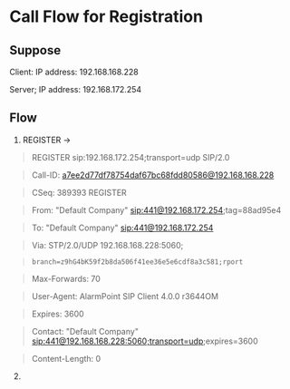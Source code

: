 # Call Flow for Registration

## Suppose

Client: 
	IP address: 192.168.168.228

Server;
	IP address: 192.168.172.254

## Flow

1. REGISTER -> 

>	REGISTER sip:192.168.172.254;transport=udp SIP/2.0	

>	Call-ID: a7ee2d77df78754daf67bc68fdd80586@192.168.168.228

>	CSeq: 389393 REGISTER

>	From: "Default Company" <sip:441@192.168.172.254>;tag=88ad95e4

>	To: "Default Company" <sip:441@192.168.172.254>

>	Via: STP/2.0/UDP 192.168.168.228:5060;

>	  branch=z9hG4bK59f2b8da506f41ee36e5e6cdf8a3c581;rport

>	Max-Forwards: 70

>	User-Agent: AlarmPoint SIP Client 4.0.0 r3644OM

>	Expires: 3600

>	Contact: "Default Company" <sip:441@192.168.168.228:5060;transport=udp>;expires=3600

>	Content-Length: 0

2. 
